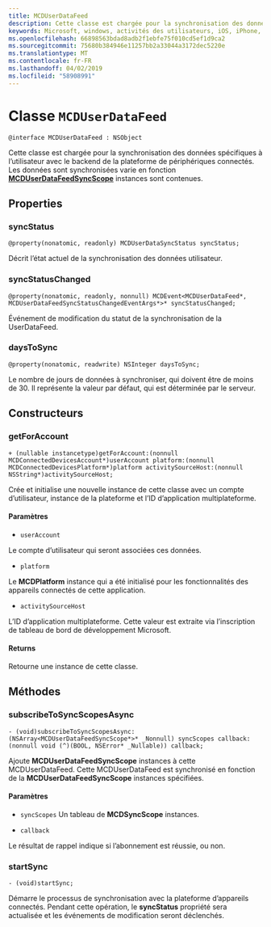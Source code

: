 ```yaml
---
title: MCDUserDataFeed
description: Cette classe est chargée pour la synchronisation des données spécifiques à l’utilisateur avec le backend de la plateforme de périphériques connectés.
keywords: Microsoft, windows, activités des utilisateurs, iOS, iPhone, objectiveC, les appareils, Project Rome connectés
ms.openlocfilehash: 66898563bdad8adb2f1ebfe75f010cd5ef1d9ca2
ms.sourcegitcommit: 75680b384946e11257bb2a33044a3172dec5220e
ms.translationtype: MT
ms.contentlocale: fr-FR
ms.lasthandoff: 04/02/2019
ms.locfileid: "58908991"
---
```

# <a name="class-mcduserdatafeed"></a>Classe `MCDUserDataFeed`

```
@interface MCDUserDataFeed : NSObject
```

Cette classe est chargée pour la synchronisation des données spécifiques à l’utilisateur avec le backend de la plateforme de périphériques connectés. Les données sont synchronisées varie en fonction **[MCDUserDataFeedSyncScope](MCDUserDataFeedSyncScope.md)** instances sont contenues.

## <a name="properties"></a>Properties

### <a name="syncstatus"></a>syncStatus
`@property(nonatomic, readonly) MCDUserDataSyncStatus syncStatus;`

Décrit l’état actuel de la synchronisation des données utilisateur.

### <a name="syncstatuschanged"></a>syncStatusChanged
`@property(nonatomic, readonly, nonnull) MCDEvent<MCDUserDataFeed*, MCDUserDataFeedSyncStatusChangedEventArgs*>* syncStatusChanged;`

Événement de modification du statut de la synchronisation de la UserDataFeed.

### <a name="daystosync"></a>daysToSync
`@property(nonatomic, readwrite) NSInteger daysToSync;`

Le nombre de jours de données à synchroniser, qui doivent être de moins de 30.  Il représente la valeur par défaut, qui est déterminée par le serveur.

## <a name="constructors"></a>Constructeurs

### <a name="getforaccount"></a>getForAccount
`+ (nullable instancetype)getForAccount:(nonnull MCDConnectedDevicesAccount*)userAccount
                                   platform:(nonnull MCDConnectedDevicesPlatform*)platform
                         activitySourceHost:(nonnull NSString*)activitySourceHost;`

Crée et initialise une nouvelle instance de cette classe avec un compte d’utilisateur, instance de la plateforme et l’ID d’application multiplateforme.

#### <a name="parameters"></a>Paramètres
* `userAccount` 

Le compte d’utilisateur qui seront associées ces données.

* `platform` 

Le **MCDPlatform** instance qui a été initialisé pour les fonctionnalités des appareils connectés de cette application.

* `activitySourceHost` 

L’ID d’application multiplateforme. Cette valeur est extraite via l’inscription de tableau de bord de développement Microsoft.

#### <a name="returns"></a>Returns
Retourne une instance de cette classe.

## <a name="methods"></a>Méthodes

### <a name="subscribetosyncscopesasync"></a>subscribeToSyncScopesAsync
`- (void)subscribeToSyncScopesAsync:(NSArray<MCDUserDataFeedSyncScope*>* _Nonnull) syncScopes callback:(nonnull void (^)(BOOL, NSError* _Nullable)) callback;`

Ajoute **MCDUserDataFeedSyncScope** instances à cette MCDUserDataFeed.  Cette MCDUserDataFeed est synchronisé en fonction de la **MCDUserDataFeedSyncScope** instances spécifiées.

#### <a name="parameters"></a>Paramètres

* `syncScopes` Un tableau de **MCDSyncScope** instances.

* `callback`

Le résultat de rappel indique si l’abonnement est réussie, ou non. 

### <a name="startsync"></a>startSync
`- (void)startSync;`

Démarre le processus de synchronisation avec la plateforme d’appareils connectés. Pendant cette opération, le **syncStatus** propriété sera actualisée et les événements de modification seront déclenchés.